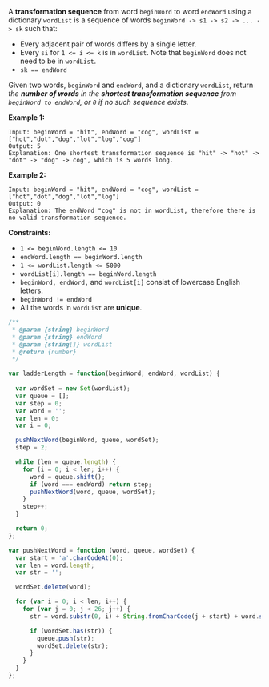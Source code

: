 A __transformation sequence__ from word `beginWord` to word `endWord` using a dictionary `wordList` is a sequence of words `beginWord -> s1 -> s2 -> ... -> sk` such that:

* Every adjacent pair of words differs by a single letter.
* Every `si` for `1 <= i <= k` is in `wordList`. Note that `beginWord` does not need to be in `wordList`.
* `sk == endWord`


Given two words, `beginWord` and `endWord`, and a dictionary `wordList`, return *the __number of words__ in the __shortest transformation sequence__ from `beginWord to endWord`, or `0` if no such sequence exists*.


__Example 1:__
```
Input: beginWord = "hit", endWord = "cog", wordList = ["hot","dot","dog","lot","log","cog"]
Output: 5
Explanation: One shortest transformation sequence is "hit" -> "hot" -> "dot" -> "dog" -> cog", which is 5 words long.
```

__Example 2:__
```
Input: beginWord = "hit", endWord = "cog", wordList = ["hot","dot","dog","lot","log"]
Output: 0
Explanation: The endWord "cog" is not in wordList, therefore there is no valid transformation sequence.
```
 

__Constraints:__

* `1 <= beginWord.length <= 10`
* `endWord.length == beginWord.length`
* `1 <= wordList.length <= 5000`
* `wordList[i].length == beginWord.length`
* `beginWord, endWord,` and `wordList[i]` consist of lowercase English letters.
* `beginWord != endWord`
* All the words in `wordList` are __unique__.


```javascript
/**
 * @param {string} beginWord
 * @param {string} endWord
 * @param {string[]} wordList
 * @return {number}
 */

var ladderLength = function(beginWord, endWord, wordList) {
    
  var wordSet = new Set(wordList);
  var queue = [];
  var step = 0;
  var word = '';
  var len = 0;
  var i = 0;

  pushNextWord(beginWord, queue, wordSet);
  step = 2;

  while (len = queue.length) {
    for (i = 0; i < len; i++) {
      word = queue.shift();
      if (word === endWord) return step;
      pushNextWord(word, queue, wordSet);
    }
    step++;
  }

  return 0;
};

var pushNextWord = function (word, queue, wordSet) {
  var start = 'a'.charCodeAt(0);
  var len = word.length;
  var str = '';

  wordSet.delete(word);

  for (var i = 0; i < len; i++) {
    for (var j = 0; j < 26; j++) {
      str = word.substr(0, i) + String.fromCharCode(j + start) + word.substr(i + 1);

      if (wordSet.has(str)) {
        queue.push(str);
        wordSet.delete(str);
      }
    }
  }
};
```